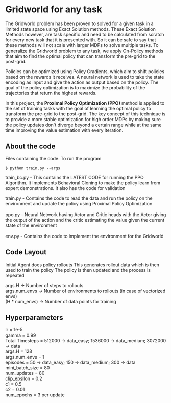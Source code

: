 # Gridworld for any task

The Gridworld problem has been proven to solved for a given task in a limited state space using Exact Solution methods. These Exact Solution Methods however, are task specific and need to be calculated from scratch for every new task that it is presented with. So it can be safe to say that these methods will not scale with larger MDPs to solve multiple tasks. To generalize the Gridworld problem to any task, we apply On-Policy methods that aim to find the optimal policy that can transform the pre-grid to the post-grid.

Policies can be optimized using Policy Gradients, which aim to shift policies based on the rewards it receives. A neural network is used to take the state encoding as input and give the action as output based on the policy. The goal of the policy optimization is to maximize the probability of the trajectories that return the highest rewards.

In this project, the <strong>Proximal Policy Optimization (PPO)</strong> method is applied to the set of training tasks with the goal of learning the optimal policy to transform the pre-grid to the post-grid. The key concept of this technique is to provide a more stable optimization for high order MDPs by making sure the policy updates don't diverge beyond a certain range while at the same time improving the value estimation with every iteration.

## About the code

Files containing the code:
To run the program
```
$ python train.py --args
```

train_bc.py - This contains the LATEST CODE for running the PPO Algorithm. It Implements Behavioral Cloning to make the policy learn from expert demonstrations. It also has the code for validation

train.py - Contains the code to read the data and run the policy on the environment and update the policy using Proximal Policy Optimization  <br/><br/>
ppo.py - Neural Network having Actor and Critic heads with the Actor giving the output of the action and the critic estimating the value given the current state of the environment <br/><br/>
env.py - Contains the code to implement the environment for the Gridworld

## Code Layout

Initial Agent does policy rollouts
This generates rollout data which is then used to train the policy
The policy is then updated and the process is repeated

args.H -> Number of steps to rollouts <br/>
args.num_envs -> Number of environments to rollouts (in case of vectorized envs) <br/>
(H * num_envs) -> Number of data points for training <br/>

## Hyperparameters

lr = 1e-5 <br/>
gamma = 0.99 <br/>
Total Timesteps = 512000 -> data_easy; 1536000 -> data_medium; 3072000 -> data <br/>
args.H = 128 <br/>
args.num_envs = 1 <br/>
episodes = 50 -> data_easy; 150 -> data_medium; 300 -> data <br/>
mini_batch_size = 80  <br/>
num_updates = 80 <br/>
clip_epsilon = 0.2 <br/>
c1 = 0.5 <br/>
c2 = 0.01 <br/>
num_epochs = 3 per update
